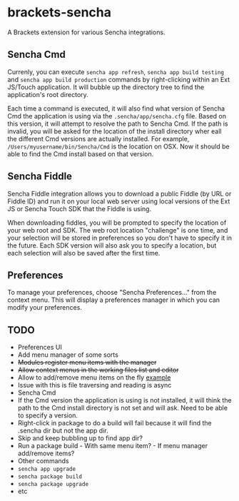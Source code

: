 # brackets-sencha

A Brackets extension for various Sencha integrations.

## Sencha Cmd

Currenly, you can execute `sencha app refresh`, `sencha app build testing` and `sencha app build production` commands by right-clicking within an Ext JS/Touch application. It will bubble up the directory tree to find the application's root directory.

Each time a command is executed, it will also find what version of Sencha Cmd the application is using via the `.sencha/app/sencha.cfg` file. Based on this version, it will attempt to resolve the path to Sencha Cmd. If the path is invalid, you will be asked for the location of the install directory wher eall the different Cmd versions are actually installed. For example, `/Users/myusername/bin/Sencha/Cmd` is the location on OSX. Now it should be able to find the Cmd install based on that version.

## Sencha Fiddle

Sencha Fiddle integration allows you to download a public Fiddle (by URL or Fiddle ID) and run it on your local web server using local versions of the Ext JS or Sencha Touch SDK that the Fiddle is using. 

When downloading fiddles, you will be prompted to specify the location of your web root and SDK. The web root location "challenge" is one time, and your selection will be stored in preferences so you don't have to specify it in the future. Each SDK version will also ask you to specify a location, but each selection will also be saved after the first time.

## Preferences

To manage your preferences, choose "Sencha Preferences..." from the context menu. This will display a preferences manager in which you can modify your preferences.

## TODO

 - Preferences UI
 - Add menu manager of some sorts
  - ~~Modules register menu items with the manager~~
  - ~~Allow context menus in the working files list and editor~~
  - Allow to add/remove menu items on the fly [example](https://github.com/dschaffe/brackets-scriptexec/blob/master/main.js#L128)
   - Issue with this is file traversing and reading is async
 - Sencha Cmd
  - If the Cmd version the application is using is not installed, it will think the path to the Cmd install directory is not set and will ask. Need to be able to specify a version.
  - Right-click in package to do a build will fail because it will find the .sencha dir but not the app dir.
   - Skip and keep bubbling up to find app dir?
   - Run a package build
    - With same menu item?
    - If menu manager add/remove items?
  - Other commands
   - `sencha app upgrade`
   - `sencha package build`
   - `sencha package upgrade`
   - etc
